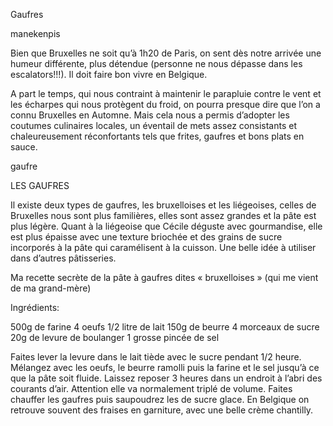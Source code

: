 Gaufres


manekenpis

Bien que Bruxelles ne soit qu’à 1h20 de Paris, on sent dès notre arrivée une humeur différente, plus détendue (personne ne nous dépasse dans les escalators!!!). Il doit faire bon vivre en Belgique.

A part le temps, qui nous contraint à maintenir le parapluie contre le vent et les écharpes qui nous protègent du froid, on pourra presque dire que l’on a connu Bruxelles en Automne. Mais cela nous a permis d’adopter les coutumes culinaires locales, un éventail de mets assez consistants et chaleureusement réconfortants tels que frites, gaufres et bons plats en sauce.

 

gaufre

LES GAUFRES

Il existe deux types de gaufres, les bruxelloises et les liégeoises, celles de Bruxelles nous sont plus familières, elles sont assez grandes et la pâte est plus légère. Quant à la liégeoise que Cécile déguste avec gourmandise, elle est plus épaisse avec une texture briochée et des grains de sucre incorporés à la pâte qui caramélisent à la cuisson. Une belle idée à utiliser dans d’autres pâtisseries.

Ma recette secrète de la pâte à gaufres dites « bruxelloises » (qui me vient de ma grand-mère)

Ingrédients:

500g de farine
4 oeufs
1/2 litre de lait
150g de beurre
4 morceaux de sucre
20g de levure de boulanger
1 grosse pincée de sel

Faites lever la levure dans le lait tiède avec le sucre pendant 1/2 heure.
Mélangez avec les oeufs, le beurre ramolli puis la farine et le sel jusqu’à ce que la pâte soit fluide.
Laissez reposer 3 heures dans un endroit à l’abri des courants d’air.
Attention elle va normalement triplé de volume.
Faites chauffer les gaufres puis saupoudrez les de sucre glace.
En Belgique on retrouve souvent des fraises en garniture, avec une belle crème chantilly.
